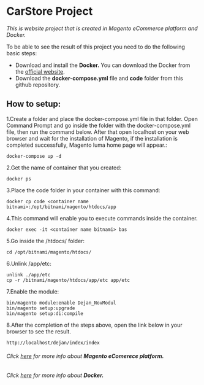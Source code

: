 # CarStore Project

*This is website project that is created in Magento eCommerce platform and Docker.*

To be able to see the result of this project you need to do the following basic steps:
- Download and install the **Docker.** You can download the Docker from the [official website](https://www.docker.com).
- Download the **docker-compose.yml** file and **code** folder from this github repository.

## How to setup: 
1.Create a folder and place the docker-compose.yml file in that folder. Open Command Prompt and go inside the folder with the docker-compose.yml file, then run the command below. After that open localhost on your web browser and wait for the installation of Magento, if the installation is completed successfully, Magento luma home page will appear.:
```
docker-compose up -d
```
2.Get the name of container that you created:
```
docker ps
```
3.Place the code folder in your container with this command: 
```
docker cp code <container name bitnami>:/opt/bitnami/magento/htdocs/app
```
4.This command will enable you to execute commands inside the container.
```
docker exec -it <container name bitnami> bas
```
5.Go inside the /htdocs/ folder:
```
cd /opt/bitnami/magento/htdocs/
```
6.Unlink /app/etc:
```
unlink ./app/etc
cp -r /bitnami/magento/htdocs/app/etc app/etc
```
7.Enable the module:
```
bin/magento module:enable Dejan_NovModul
bin/magento setup:upgrade
bin/magento setup:di:compile
```
8.After the completion of the steps above, open the link below in your browser to see the result.
```
http://localhost/dejan/index/index
```
###### Click [here](https://magento.com) for more info about **Magento eComerece platform.**
###### Click [here](https://www.docker.com/) for more info about **Docker.**

